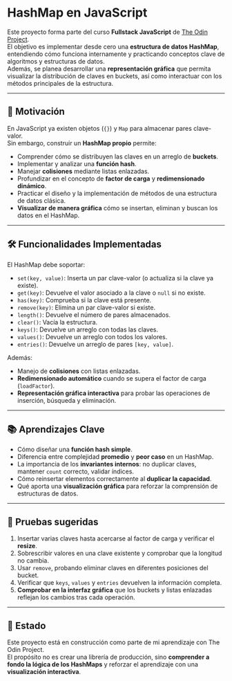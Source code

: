 # HashMap en JavaScript

Este proyecto forma parte del curso **Fullstack JavaScript** de [The Odin Project](https://www.theodinproject.com/lessons/javascript-hashmap).  
El objetivo es implementar desde cero una **estructura de datos HashMap**, entendiendo cómo funciona internamente y practicando conceptos clave de algoritmos y estructuras de datos.  
Además, se planea desarrollar una **representación gráfica** que permita visualizar la distribución de claves en buckets, así como interactuar con los métodos principales de la estructura.

---

## 🚀 Motivación

En JavaScript ya existen objetos (`{}`) y `Map` para almacenar pares clave-valor.  
Sin embargo, construir un **HashMap propio** permite:

- Comprender cómo se distribuyen las claves en un arreglo de **buckets**.
- Implementar y analizar una **función hash**.
- Manejar **colisiones** mediante listas enlazadas.
- Profundizar en el concepto de **factor de carga** y **redimensionado dinámico**.
- Practicar el diseño y la implementación de métodos de una estructura de datos clásica.
- **Visualizar de manera gráfica** cómo se insertan, eliminan y buscan los datos en el HashMap.

---

## 🛠️ Funcionalidades Implementadas

El HashMap debe soportar:

- `set(key, value)`: Inserta un par clave-valor (o actualiza si la clave ya existe).  
- `get(key)`: Devuelve el valor asociado a la clave o `null` si no existe.  
- `has(key)`: Comprueba si la clave está presente.  
- `remove(key)`: Elimina un par clave-valor si existe.  
- `length()`: Devuelve el número de pares almacenados.  
- `clear()`: Vacía la estructura.  
- `keys()`: Devuelve un arreglo con todas las claves.  
- `values()`: Devuelve un arreglo con todos los valores.  
- `entries()`: Devuelve un arreglo de pares `[key, value]`.

Además:

- Manejo de **colisiones** con listas enlazadas.  
- **Redimensionado automático** cuando se supera el factor de carga (`loadFactor`).  
- **Representación gráfica interactiva** para probar las operaciones de inserción, búsqueda y eliminación.

---

## 📚 Aprendizajes Clave

- Cómo diseñar una **función hash simple**.  
- Diferencia entre complejidad **promedio** y **peor caso** en un HashMap.  
- La importancia de los **invariantes internos**: no duplicar claves, mantener `count` correcto, validar índices.  
- Cómo reinsertar elementos correctamente al **duplicar la capacidad**.  
- Qué aporta una **visualización gráfica** para reforzar la comprensión de estructuras de datos.

---

## 🧪 Pruebas sugeridas

1. Insertar varias claves hasta acercarse al factor de carga y verificar el **resize**.  
2. Sobrescribir valores en una clave existente y comprobar que la longitud no cambia.  
3. Usar `remove`, probando eliminar claves en diferentes posiciones del bucket.  
4. Verificar que `keys`, `values` y `entries` devuelven la información completa.  
5. **Comprobar en la interfaz gráfica** que los buckets y listas enlazadas reflejan los cambios tras cada operación.

---

## 📌 Estado

Este proyecto está en construcción como parte de mi aprendizaje con The Odin Project.  
El propósito no es crear una librería de producción, sino **comprender a fondo la lógica de los HashMaps** y reforzar el aprendizaje con una **visualización interactiva**.
